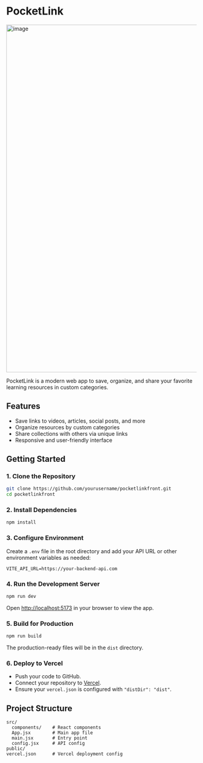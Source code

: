 # PocketLink
<img width="1888" height="920" alt="image" src="https://github.com/user-attachments/assets/76f37312-81be-4aea-b0cb-178ec65466a1" />

PocketLink is a modern web app to save, organize, and share your favorite learning resources in custom categories.

## Features

- Save links to videos, articles, social posts, and more
- Organize resources by custom categories
- Share collections with others via unique links
- Responsive and user-friendly interface

## Getting Started

### 1. Clone the Repository

```bash
git clone https://github.com/yourusername/pocketlinkfront.git
cd pocketlinkfront
```

### 2. Install Dependencies

```bash
npm install
```

### 3. Configure Environment

Create a `.env` file in the root directory and add your API URL or other environment variables as needed:

```
VITE_API_URL=https://your-backend-api.com
```

### 4. Run the Development Server

```bash
npm run dev
```

Open [http://localhost:5173](http://localhost:5173) in your browser to view the app.

### 5. Build for Production

```bash
npm run build
```

The production-ready files will be in the `dist` directory.

### 6. Deploy to Vercel

- Push your code to GitHub.
- Connect your repository to [Vercel](https://vercel.com/).
- Ensure your `vercel.json` is configured with `"distDir": "dist"`.

## Project Structure

```
src/
  components/    # React components
  App.jsx        # Main app file
  main.jsx       # Entry point
  config.jsx     # API config
public/
vercel.json      # Vercel deployment config
```

